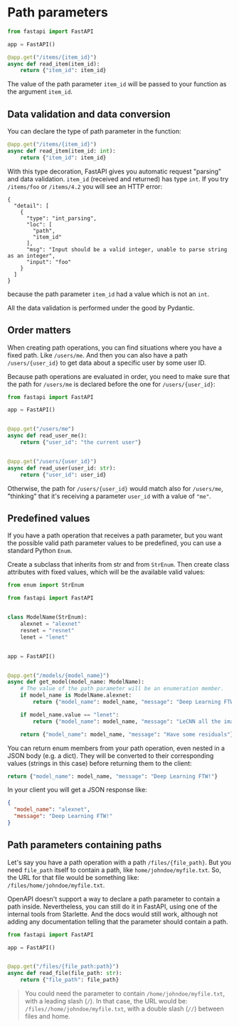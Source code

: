 # Path parameters

```python
from fastapi import FastAPI

app = FastAPI()

@app.get("/items/{item_id}")
async def read_item(item_id):
    return {"item_id": item_id}
```

The value of the path parameter `item_id` will be passed to your function as the
argument `item_id`.

## Data validation and data conversion

You can declare the type of path parameter in the function:

```python
@app.get("/items/{item_id}")
async def read_item(item_id: int):
    return {"item_id": item_id}
```

With this type decoration, FastAPI gives you automatic request "parsing" and data
validation. `item_id` (received and returned) has type `int`. If you try `/items/foo` or
`/items/4.2` you will see an HTTP error:

```
{
  "detail": [
    {
      "type": "int_parsing",
      "loc": [
        "path",
        "item_id"
      ],
      "msg": "Input should be a valid integer, unable to parse string as an integer",
      "input": "foo"
    }
  ]
}
```

because the path parameter `item_id` had a value which is not an `int`.

All the data validation is performed under the good by Pydantic.

## Order matters

When creating path operations, you can find situations where you have a fixed path. Like
`/users/me`. And then you can also have a path `/users/{user_id}` to get data about a
specific user by some user ID.

Because path operations are evaluated in order, you need to make sure that the path for
`/users/me` is declared before the one for `/users/{user_id}`:

```python
from fastapi import FastAPI

app = FastAPI()


@app.get("/users/me")
async def read_user_me():
    return {"user_id": "the current user"}


@app.get("/users/{user_id}")
async def read_user(user_id: str):
    return {"user_id": user_id}
```

Otherwise, the path for `/users/{user_id}` would match also for `/users/me`, "thinking"
that it's receiving a parameter `user_id` with a value of `"me"`.

## Predefined values

If you have a path operation that receives a path parameter, but you want the possible
valid path parameter values to be predefined, you can use a standard Python `Enum`.

Create a subclass that inherits from str and from `StrEnum`. Then create class
attributes with fixed values, which will be the available valid values:

```python
from enum import StrEnum

from fastapi import FastAPI


class ModelName(StrEnum):
    alexnet = "alexnet"
    resnet = "resnet"
    lenet = "lenet"


app = FastAPI()


@app.get("/models/{model_name}")
async def get_model(model_name: ModelName):
    # The value of the path parameter will be an enumeration member.
    if model_name is ModelName.alexnet:
        return {"model_name": model_name, "message": "Deep Learning FTW!"}

    if model_name.value == "lenet":
        return {"model_name": model_name, "message": "LeCNN all the images"}

    return {"model_name": model_name, "message": "Have some residuals"}
```

You can return enum members from your path operation, even nested in a JSON body (e.g. a
dict). They will be converted to their corresponding values (strings in this case)
before returning them to the client:

```python
return {"model_name": model_name, "message": "Deep Learning FTW!"}
```

In your client you will get a JSON response like:

```json
{
  "model_name": "alexnet",
  "message": "Deep Learning FTW!"
}
```

## Path parameters containing paths

Let's say you have a path operation with a path `/files/{file_path}`. But you need
`file_path` itself to contain a path, like `home/johndoe/myfile.txt`. So, the URL for
that file would be something like: `/files/home/johndoe/myfile.txt`.

OpenAPI doesn't support a way to declare a path parameter to contain a path inside.
Nevertheless, you can still do it in FastAPI, using one of the internal tools from
Starlette. And the docs would still work, although not adding any documentation telling
that the parameter should contain a path.

```python
from fastapi import FastAPI

app = FastAPI()


@app.get("/files/{file_path:path}")
async def read_file(file_path: str):
    return {"file_path": file_path}
```

> You could need the parameter to contain `/home/johndoe/myfile.txt`, with a leading
> slash (`/`). In that case, the URL would be: `/files//home/johndoe/myfile.txt`, with a
> double slash (`//`) between files and home.
